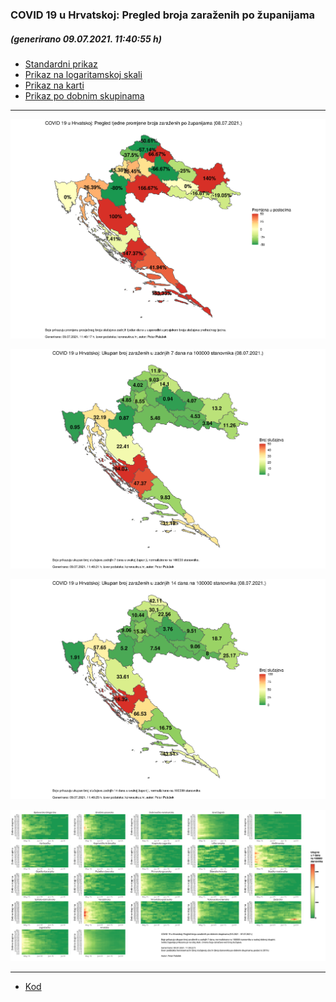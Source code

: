 ### COVID 19 u Hrvatskoj: Pregled broja zaraženih po županijama

##### (generirano 09.07.2021. 11:40:55 h)

- [Standardni prikaz](html/index.html)
- [Prikaz na logaritamskoj skali](html/index_log.html)
- [Prikaz na karti](html/index_map.html)
- [Prikaz po dobnim skupinama](html/index_per_age.html)

-----

![](img/2021_07_08_map.png)

![](img/2021_07_08_map_7_day_per_100k.png)

![](img/2021_07_08_map_14_day_per_100k.png)

![](img/2021_07_08_per_age_group.png)

-----

- [Kod](https://github.com/ppalasek/covid_plots_croatia)

